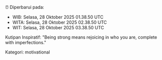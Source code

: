 ⏰ Diperbarui pada:
- WIB: Selasa, 28 Oktober 2025 01.38.50 UTC
- WITA: Selasa, 28 Oktober 2025 02.38.50 UTC
- WIT: Selasa, 28 Oktober 2025 03.38.50 UTC

Kutipan Inspiratif:
"Being strong means rejoicing in who you are, complete with imperfections."


Kategori: motivational

